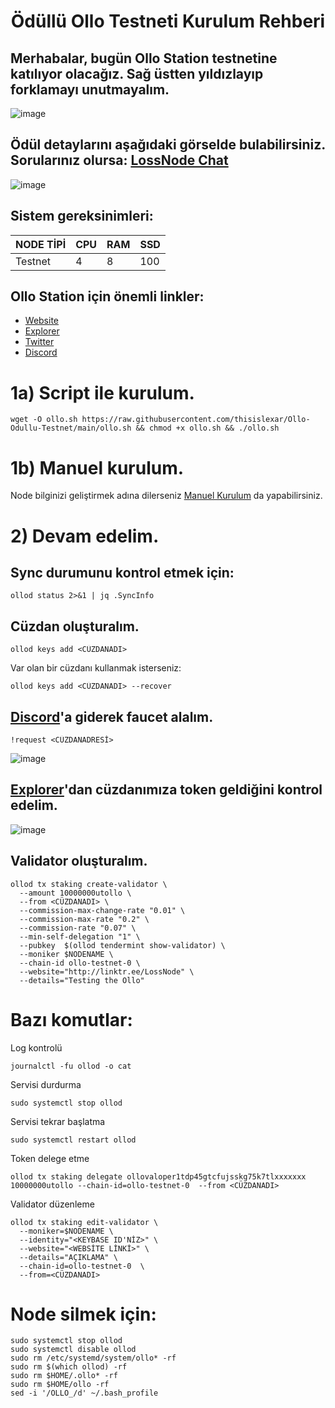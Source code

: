<h1 align="center">Ödüllü Ollo Testneti Kurulum Rehberi

## Merhabalar, bugün Ollo Station testnetine katılıyor olacağız. Sağ üstten yıldızlayıp forklamayı unutmayalım.

![image](https://user-images.githubusercontent.com/101462877/192958500-67eec3e2-ba83-48c6-ba21-182c037c11ad.png)

## Ödül detaylarını aşağıdaki görselde bulabilirsiniz. Sorularınız olursa: [LossNode Chat](https://t.me/LossNode)

![image](https://user-images.githubusercontent.com/101462877/192959733-27721499-dd71-4b9e-9071-4548fbd10351.png)

## Sistem gereksinimleri:
NODE TİPİ | CPU     | RAM      | SSD     |
| ------------- | ------------- | ------------- | -------- |
| Testnet | 4          | 8         | 100  |

## Ollo Station için önemli linkler:
- [Website](https://www.ollostation.zone/)
- [Explorer](http://explorer.stavr.tech/ollo/)
- [Twitter](https://twitter.com/OLLOStation)
- [Discord](https://discord.gg/eVsKcYANPU)

# 1a) Script ile kurulum.

```
wget -O ollo.sh https://raw.githubusercontent.com/thisislexar/Ollo-Odullu-Testnet/main/ollo.sh && chmod +x ollo.sh && ./ollo.sh
```




# 1b) Manuel kurulum.

Node bilginizi geliştirmek adına dilerseniz [Manuel Kurulum](https://github.com/thisislexar/Ollo-Odullu-Testnet/blob/main/ollo_manual.md) da yapabilirsiniz.


# 2) Devam edelim. 

## Sync durumunu kontrol etmek için:

```
ollod status 2>&1 | jq .SyncInfo
``` 

## Cüzdan oluşturalım.
```
ollod keys add <CÜZDANADI>
``` 
Var olan bir cüzdanı kullanmak isterseniz:

```
ollod keys add <CÜZDANADI> --recover
``` 

## [Discord](https://discord.gg/eVsKcYANPU)'a giderek faucet alalım.

```
!request <CÜZDANADRESİ>
```

![image](https://user-images.githubusercontent.com/101462877/192987942-0b6da39f-3393-4a70-a442-07f858aaf4b9.png)


## [Explorer](http://explorer.stavr.tech/ollo/)'dan cüzdanımıza token geldiğini kontrol edelim.

![image](https://user-images.githubusercontent.com/101462877/192988540-f81fd198-0005-4c5d-be43-4e29b31431b2.png)

## Validator oluşturalım.


```
ollod tx staking create-validator \
  --amount 10000000utollo \
  --from <CÜZDANADI> \
  --commission-max-change-rate "0.01" \
  --commission-max-rate "0.2" \
  --commission-rate "0.07" \
  --min-self-delegation "1" \
  --pubkey  $(ollod tendermint show-validator) \
  --moniker $NODENAME \
  --chain-id ollo-testnet-0 \
  --website="http://linktr.ee/LossNode" \
  --details="Testing the Ollo"
```


# Bazı komutlar:

Log kontrolü

```
journalctl -fu ollod -o cat
```


Servisi durdurma

```
sudo systemctl stop ollod
```

Servisi tekrar başlatma

```
sudo systemctl restart ollod
```

Token delege etme

```
ollod tx staking delegate ollovaloper1tdp45gtcfujsskg75k7tlxxxxxxx 10000000utollo --chain-id=ollo-testnet-0  --from <CÜZDANADI>
```

Validator düzenleme

```
ollod tx staking edit-validator \
  --moniker=$NODENAME \
  --identity="<KEYBASE ID'NİZ>" \
  --website="<WEBSİTE LİNKİ>" \
  --details="AÇIKLAMA" \
  --chain-id=ollo-testnet-0  \
  --from=<CÜZDANADI>
``` 


# Node silmek için:

```
sudo systemctl stop ollod
sudo systemctl disable ollod
sudo rm /etc/systemd/system/ollo* -rf
sudo rm $(which ollod) -rf
sudo rm $HOME/.ollo* -rf
sudo rm $HOME/ollo -rf
sed -i '/OLLO_/d' ~/.bash_profile
``` 

